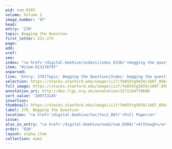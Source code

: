 ```yaml
---
pid: num_0303
volume: Volume 2
image_number: '97'
head:
entry: '270'
topic: Begging the Question
first_letter: 251-275
page:
add:
xref:
see:
index: "<a href='/digital-beehive/index1/index_0330/'>begging the question</a>"
item: "#item-9131f6f9f"
unparsed:
line: 'Entry: 270|Topic: Begging the Question|Index: begging the question|#item-9131f6f9f'
selection: https://stacks.stanford.edu/image/iiif/fm855tg5659/1607_0564/319,3145,3026,335/full/0/default.jpg
full_image: https://stacks.stanford.edu/image/iiif/fm855tg5659/1607_0564/full/full/0/default.jpg
annotation_uri: http://dev.llgc.org.uk/annotation/1571164778600
sort_value: '209713145'
insertion:
thumbnail: https://stacks.stanford.edu/image/iiif/fm855tg5659/1607_0564/319,3145,600,180/250,/0/default.jpg
label: 270. Begging the Question
location: "<a href='/digital-beehive/toc/toc2_087/'>Full Page</a>"
issue:
also_in_entry: "<a href='/digital-beehive/num2/num_0304/'>Although</a>"
order: '030'
layout: alpha_item
collection: num2
---
```

